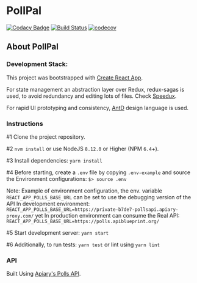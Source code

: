 # PollPal


[![Codacy Badge](https://api.codacy.com/project/badge/Grade/80d9ac310ed94c00ae5f72200720ad52)](https://app.codacy.com/app/ahashem/pollpal?utm_source=github.com&utm_medium=referral&utm_content=ahashem/pollpal&utm_campaign=Badge_Grade_Dashboard)
[![Build Status](https://travis-ci.org/ahashem/pollpal.svg?branch=master)](https://travis-ci.org/ahashem/pollpal)
[![codecov](https://codecov.io/gh/ahashem/pollpal/branch/master/graph/badge.svg)](https://codecov.io/gh/ahashem/pollpall)

## About PollPal
 

### Development Stack:
This project was bootstrapped with [Create React App](https://github.com/facebook/create-react-app).

For state management an abstraction layer over Redux, redux-sagas is used, to avoid redundancy and editing lots of files. Check [Speedux](https://github.com/teefouad/speedux). 

For rapid UI prototyping and consistency, [AntD](https://github.com/ant-design/ant-design) design language is used.


### Instructions
#1 Clone the project repository.

#2 `nvm install` or use NodeJS `8.12.0` or Higher (NPM `6.4`+). 

#3 Install dependencies: `yarn install`

#4 Before starting, create a `.env` file by copying `.env-example` and source the Environment configurations: `$> source .env`

Note:
Example of environment configuration, the env. variable `REACT_APP_POLLS_BASE_URL` can be set to use the debugging version of the API In development environment: `REACT_APP_POLLS_BASE_URL=https://private-b7de7-pollsapi.apiary-proxy.com/` yet In production environment can consume the Real API:
`REACT_APP_POLLS_BASE_URL=https://polls.apiblueprint.org/`

#5 Start development server: `yarn start`

#6 Additionally, to run tests: `yarn test` or lint using `yarn lint` 


### API
Built Using [Apiary's Polls API](https://pollsapi.docs.apiary.io). 
